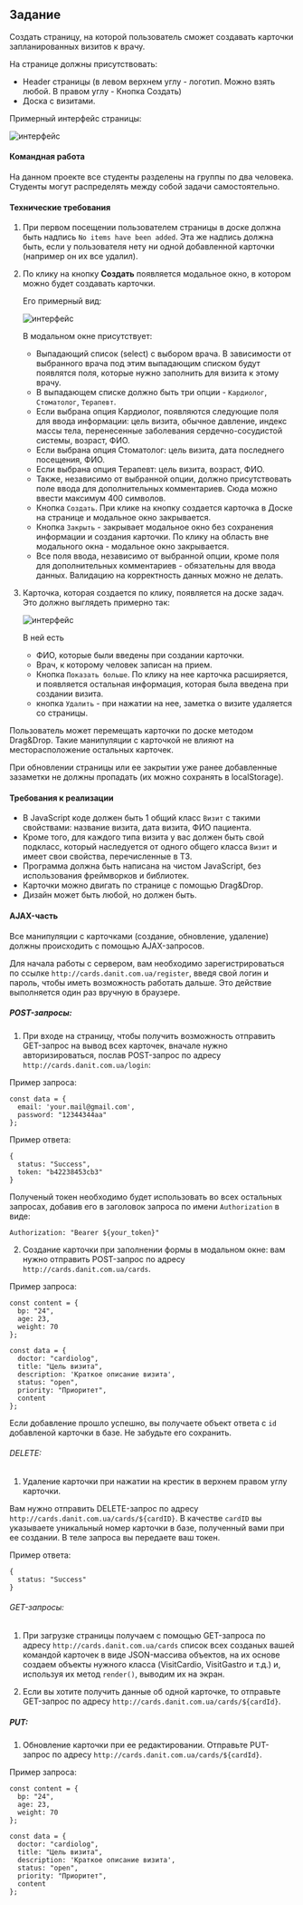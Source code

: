 ## Задание

Создать страницу, на которой пользователь сможет создавать карточки запланированных визитов к врачу.

На странице должны присутствовать:

- Header страницы (в левом верхнем углу - логотип. Можно взять любой. В правом углу - Кнопка Создать)
- Доска с визитами.

Примерный интерфейс страницы:

![интерфейс](./img/1.png)

#### Командная работа
На данном проекте все студенты разделены на группы по два человека. Студенты могут распределять между собой задачи самостоятельно.

#### Технические требования

1) При первом посещении пользователем страницы в доске должна быть надпись `No items have been added`. Эта же надпись должна быть, если у пользователя нету ни одной добавленной карточки (например он их все удалил).
2) По клику на кнопку **Создать** появляется модальное окно, в котором можно будет создавать карточки. 

   Его примерный вид: 
   
   ![интерфейс](./img/2.png)
   
   В модальном окне присутствует: 
   - Выпадающий список (select) с выбором врача. В зависимости от выбранного врача под этим выпадающим списком будут появлятся поля, которые нужно заполнить для визита к этому врачу.
   - В выпадающем списке должно быть три опции - `Кардиолог`, `Стоматолог`, `Терапевт`.
   - Если выбрана опция Кардиолог, появляются следующие поля для ввода информации: цель визита, обычное давление, индекс массы тела, перенесенные заболевания сердечно-сосудистой системы, возраст, ФИО. 
   - Если выбрана опция Стоматолог: цель визита, дата последнего посещения, ФИО.
   - Если выбрана опция Терапевт: цель визита, возраст, ФИО.
   - Также, независимо от выбранной опции, должно присутствовать поле ввода для дополнительных комментариев. Сюда можно ввести максимум 400 символов.
   - Кнопка `Создать`. При клике на кнопку создается карточка в Доске на странице и модальное окно закрывается.
   - Кнопка `Закрыть` - закрывает модальное окно без сохранения информации и создания карточки. По клику на область вне модального окна - модальное окно закрывается.
   - Все поля ввода, независимо от выбранной опции, кроме поля для дополнительных комментариев - обязательны для ввода данных. Валидацию на корректность данных можно не делать. 

3) Карточка, которая создается по клику, появляется на доске задач. Это должно выглядеть примерно так:

   ![интерфейс](./img/3.png)
   
   В ней есть 
   - ФИО, которые были введены при создании карточки.
   - Врач, к которому человек записан на прием.
   - Кнопка `Показать больше`. По клику на нее карточка расширяется, и появляется остальная информация, которая была введена при создании визита.
   - кнопка `Удалить` - при нажатии на нее, заметка о визите удаляется со страницы.

Пользователь может перемещать карточки по доске методом Drag&Drop. Такие манипуляции с карточкой не влияют на месторасположение остальных карточек.

При обновлении страницы или ее закрытии уже ранее добавленные зазаметки не должны пропадать (их можно сохранять в localStorage).

#### Требования к реализации

- В JavaScript коде должен быть 1 общий класс `Визит` с такими свойствами: название визита, дата визита, ФИО пациента. 
- Кроме того, для каждого типа визита у вас должен быть свой подкласс, который наследуется от одного общего класса `Визит` и имеет свои свойства, перечисленные в ТЗ.
- Программа должна быть написана на чистом JavaScript, без использования фреймворков и библиотек.
- Карточки можно двигать по странице с помощью Drag&Drop.
- Дизайн может быть любой, но должен быть.

#### AJAX-часть

Все манипуляции с карточками (создание, обновление, удаление) должны происходить с помощью AJAX-запросов. 

Для начала работы с сервером, вам необходимо зарегистрироваться по ссылке `http://cards.danit.com.ua/register`, введя свой логин и пароль, чтобы иметь возможность работать дальше. Это действие выполняется один раз вручную в браузере.

##### POST-запросы:

1. При входе на страницу, чтобы получить возможность отправить GET-запрос на вывод всех карточек, вначале нужно авторизироваться, послав POST-запрос по адресу `http://cards.danit.com.ua/login`:

Пример запроса:

```
const data = {
  email: 'your.mail@gmail.com',
  password: "12344344аа"
};

```

Пример ответа:

```
{
  status: "Success",
  token: "b42238453cb3"
}
```

Полученый токен необходимо будет использовать во всех остальных запросах, добавив его в заголовок запроса по имени `Authorization` в виде:

```
Authorization: "Bearer ${your_token}"
```

2. Создание карточки при заполнении формы в модальном окне: вам нужно отправить POST-запрос по адресу `http://cards.danit.com.ua/cards`. 

Пример запроса:

```
const content = {
  bp: "24",
  age: 23,
  weight: 70
};

const data = {
  doctor: "cardiolog",
  title: "Цель визита",
  description: 'Краткое описание визита',
  status: "open",
  priority: "Приоритет",
  content
};
```

Если добавление прошло успешно, вы получаете объект ответа с `id` добавленой карточки в базе. Не забудьте его сохранить.

###### DELETE:

1. Удаление карточки при нажатии на крестик в верхнем правом углу карточки.

Вам нужно отправить DELETE-запрос по адресу `http://cards.danit.com.ua/cards/${cardID}`. В качестве `cardID` вы указываете уникальный номер карточки в базе, полученный вами при ее создании. В теле запроса вы передаете ваш токен.

Пример ответа:

```
{
  status: "Success"
}
```

###### GET-запросы:

1. При загрузке страницы получаем с помощью GET-запроса по адресу `http://cards.danit.com.ua/cards` список всех созданых вашей командой карточек в виде JSON-массива объектов, на их основе создаем объекты нужного класса (VisitCardio, VisitGastro и т.д.) и, используя их метод `render()`, выводим их на экран.

2. Если вы хотите получить данные об одной карточке, то отправьте GET-запрос по адресу `http://cards.danit.com.ua/cards/${cardId}`.

##### PUT:

1. Обновление карточки при ее редактировании. Отправьте PUT-запрос по адресу `http://cards.danit.com.ua/cards/${cardId}`.

Пример запроса:

```
const content = {
  bp: "24",
  age: 23,
  weight: 70
};

const data = {
  doctor: "cardiolog",
  title: "Цель визита",
  description: 'Краткое описание визита',
  status: "open",
  priority: "Приоритет",
  content
};
```
